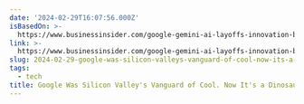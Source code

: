 ```yaml
---
date: '2024-02-29T16:07:56.000Z'
isBasedOn: >-
  https://www.businessinsider.com/google-gemini-ai-layoffs-innovation-boring-2024-2
link: >-
  https://www.businessinsider.com/google-gemini-ai-layoffs-innovation-boring-2024-2
slug: 2024-02-29-google-was-silicon-valleys-vanguard-of-cool-now-its-a-dinosaur
tags:
  - tech
title: Google Was Silicon Valley's Vanguard of Cool. Now It's a Dinosaur.
---
```



